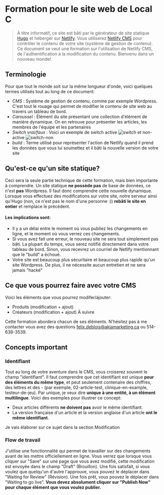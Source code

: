 # Formation pour le site web de Local C

> À titre informatif, ce site est bâti par le générateur de site statique [Hugo](https://gohugo.io) et héberger sur [Netlify](https://www.netlify.com/). Vous utiliserez [Netlify CMS](https://www.netlifycms.org/) pour contrôler le contenu de votre site (système de gestion de contenu). Ce document se veut une formation sur l'utilisation de Netlify CMS, de l'authentification à la modification du contenu. Bienvenu dans un nouveau monde!

## Terminologie

Pour que tout le monde soit sur la même longueur d'onde, voici quelques termes utilisés tout au long de ce document:

- *CMS* : Système de gestion de contenu, comme par exemple Wordpress. C'est tout le rouage qui permet de modifier le contenu de site web au travers un tableau de bord.
- *Caroussel* : Élément du site présentant une collection d'élément de manière dynamique. On en retrouve pour présenter les articles, les membres de l'équipe et les partenaires
- *Switch vrai/faux* : Voici un exemple de switch active ![switch](docs/switch.png) et non-active ![switch-non](docs/switch-non.png)
- *build* : Terme utilisé pour représenter l'action de Netlify quand il prend les données que vous lui soumettez et il bâti la nouvelle version de votre site

## Qu'est-ce qu'un site statique? 

Ceci sera la seule partie technique de cette formation, mais bien importante à comprendre. Un site statique **ne possède pas** de base de données, ce n'est **pas** Wordpress. Il faut donc comprendre cette nouvelle dynamique. Lorsque vous effectuez des modifications sur votre site, notre serveur ainsi qu'Hugo (non, ce n'est pas le nom d'une personne :)) **rebâti le site en entier** et remplace le précédent. 

#### Les implications sont:

- Il y a un délai entre le moment où vous publiez les changements en ligne, et le moment où vous verrez ces changements.
- Si vous avez fait une erreur, le nouveau site ne sera tout simplement pas bâti. La plupart du temps, vous serez notifié directement dans votre tableau de bord. Sinon, vous recevrez un courriel de Netlify mentionnant que le "build" a échoué.
- Votre site est beaucoup plus sécuritaire et beaucoup plus rapide qu'un site Wordpress. De plus, il ne nécessite aucun entretien et ne sera jamais "hacké"

## Ce que vous pourrez faire avec votre CMS

Voici les éléments que vous pourrez modifer/ajouter:

- Produits (modification + ajout)
- Créateurs (modification + ajout)
À suivre

Cette formation abordera chacun de ses éléments. N'hésitez pas à me contacter vous avez des questions [felix.deblois@akiamarketing.ca](mailto:felix.deblois@akiamarketing.ca) ou 514-638-3539.

## Concepts important

### Identifiant

Tout au long de votre aventure dans le CMS, vous croiserez souvent le champ "identifiant". Il faut comprendre que cet identifiant est unique **pour des éléments du même type**, et peut seulement contenaire des chiffres, des lettres et des - (par exemple, 02-article-test, clinique-en-example, testeur-de-jeu). Par unique, je veux dire **unique à une entité, à un élément multilingue**. Voici des exemples pour illustrer ce concept:

- Deux articles différents **ne doivent pas** avoir le même identifiant.
- La version française d'un article et la version anglaise d'un article **ont le même identifiant**.

Je vais élaborer sur ce sujet dans la section Modification

### Flow de travail

J'utilise une fonctionnalité qui permet de travailler sur des changements avant de les mettre officiellement en ligne. Vous verrez que lorsque vous cliquer sur "Save" sur une page que vous avez modifié, cette modification est envoyée dans le champ "Draft" (Brouillon). Une fois satisfait, si vous voulez que quelqu'un d'autre l'approuve, vous pouvez le déplacer dans "Waiting for Review" (Révision). Une fois prêt, vous pouvez le déplacer dans "Waiting to go live". **Vous devez absolument cliquer sur "Publish Now" pour chaque élément que vous voulez publier.**